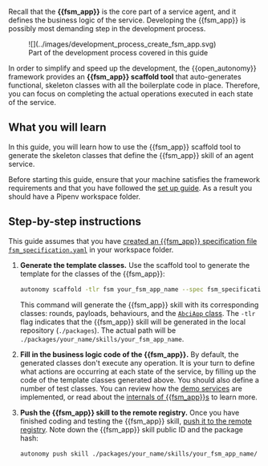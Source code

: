 
Recall that the **{{fsm_app}}** is the core part of a service agent, and it defines the business logic of the service. Developing the {{fsm_app}} is possibly most demanding step in the development process.

<figure markdown>
![](../images/development_process_create_fsm_app.svg)
<figcaption>Part of the development process covered in this guide</figcaption>
</figure>

In order to simplify and speed up the development, the {{open_autonomy}} framework provides an **{{fsm_app}} scaffold tool** that auto-generates functional, skeleton classes with all the boilerplate code in place. Therefore, you can focus on completing the actual operations executed in each state of the service.

## What you will learn

In this guide, you will learn how to use the {{fsm_app}} scaffold tool to generate the skeleton classes that define the {{fsm_app}} skill of an agent service.

Before starting this guide, ensure that your machine satisfies the framework requirements and that you have followed the [set up guide](./set_up.md). As a result you should have a Pipenv workspace folder.

## Step-by-step instructions

This guide assumes that you have [created an {{fsm_app}} specification file `fsm_specification.yaml`](./draft_service_idea_and_define_fsm_specification.md#define-the-fsm-specification) in your workspace folder.

1. **Generate the template classes.** Use the scaffold tool to generate the template for the classes of the {{fsm_app}}:

    ```bash
    autonomy scaffold -tlr fsm your_fsm_app_name --spec fsm_specification.yaml
    ```

    This command will generate the {{fsm_app}} skill with its corresponding classes: rounds, payloads, behaviours, and the [`AbciApp` class](../key_concepts/abci_app_class.md). The `-tlr` flag indicates that the {{fsm_app}} skill will be generated in the local repository (`./packages`). The actual path will be `./packages/your_name/skills/your_fsm_app_name`.

2. **Fill in the business logic code of the {{fsm_app}}.** By default, the generated classes don't execute any operation. It is your turn to define what actions are occurring at each state of the service, by filling up the code of the template classes generated above. You should also define a number of test classes. You can review how the [demo services](../demos/index.md) are implemented, or read about the [internals of {{fsm_app}}s](../key_concepts/fsm_app_introduction.md) to learn more.

3. **Push the {{fsm_app}} skill to the remote registry.** Once you have finished coding and testing the {{fsm_app}} skill, [push it to the remote registry](./publish_fetch_packages.md#push-and-add-components). Note down the {{fsm_app}} skill public ID and the package hash:

    ```bash
    autonomy push skill ./packages/your_name/skills/your_fsm_app_name/
    ```
